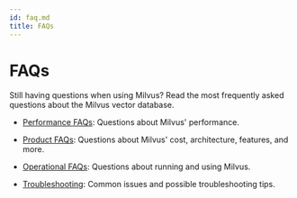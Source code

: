 ```yaml
---
id: faq.md
title: FAQs
---
```


# FAQs

Still having questions when using Milvus? Read the most frequently asked questions about the Milvus vector database. 

- [Performance FAQs](performance_faq.md): Questions about Milvus' performance.

- [Product FAQs](product_faq.md): Questions about Milvus' cost, architecture, features, and more.

- [Operational FAQs](operational_faq.md): Questions about running and using Milvus.

- [Troubleshooting](troubleshooting.md): Common issues and possible troubleshooting tips.
